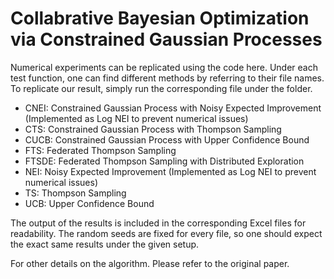 # Collabrative Bayesian Optimization via Constrained Gaussian Processes
Numerical experiments can be replicated using the code here. 
Under each test function, one can find different methods by referring to their file names.
To replicate our result, simply run the corresponding file under the folder.

* CNEI: Constrained Gaussian Process with Noisy Expected Improvement (Implemented as Log NEI to prevent numerical issues)
* CTS: Constrained Gaussian Process with Thompson Sampling
* CUCB: Constrained Gaussian Process with Upper Confidence Bound
* FTS: Federated Thompson Sampling
* FTSDE: Federated Thompson Sampling with Distributed Exploration
* NEI: Noisy Expected Improvement (Implemented as Log NEI to prevent numerical issues)
* TS: Thompson Sampling
* UCB: Upper Confidence Bound

The output of the results is included in the corresponding Excel files for readability. 
The random seeds are fixed for every file, so one should expect the exact same results under the given setup.

For other details on the algorithm. Please refer to the original paper. 
